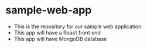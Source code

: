 # sample-web-app
* This is the repository for our sample web application
* This app will have a React front end
* This app will have MongoDB database
